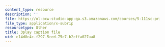 ```yaml
---
content_type: resource
description: ''
file: https://ol-ocw-studio-app-qa.s3.amazonaws.com/courses/5-111sc-principles-of-chemical-science-fall-2014/e14d8c4cf2975ced75c7b2cffa027aa8_BBbuj0XpaiQ.srt
file_type: application/x-subrip
resourcetype: Other
title: 3play caption file
uid: e14d8c4c-f297-5ced-75c7-b2cffa027aa8
---
```

